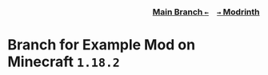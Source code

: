 ### <p align=right>[Main Branch `←`](https://github.com/KrLite/Example-Mod)&emsp;[`→` Modrinth](https://modrinth.com/mod/fabric-api)</p>

# Branch for Example Mod on Minecraft `1.18.2`
